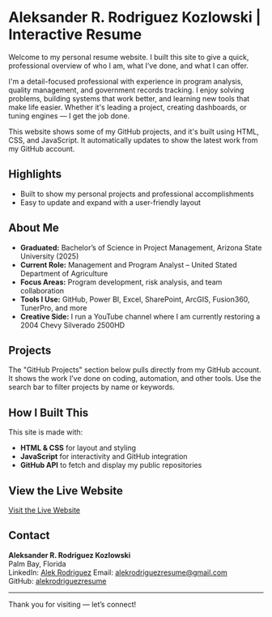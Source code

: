 # Aleksander R. Rodriguez Kozlowski | Interactive Resume

Welcome to my personal resume website. I built this site to give a quick, professional overview of who I am, what I’ve done, and what I can offer.

I'm a detail-focused professional with experience in program analysis, quality management, and government records tracking. I enjoy solving problems, building systems that work better, and learning new tools that make life easier. Whether it's leading a project, creating dashboards, or tuning engines — I get the job done.

This website shows some of my GitHub projects, and it's built using HTML, CSS, and JavaScript. It automatically updates to show the latest work from my GitHub account.

## Highlights

- Built to show my personal projects and professional accomplishments
- Easy to update and expand with a user-friendly layout

## About Me

- **Graduated:** Bachelor’s of Science in Project Management, Arizona State University (2025)
- **Current Role:** Management and Program Analyst – United Stated Department of Agriculture
- **Focus Areas:** Program development, risk analysis, and team collaboration
- **Tools I Use:** GitHub, Power BI, Excel, SharePoint, ArcGIS, Fusion360, TunerPro, and more
- **Creative Side:** I run a YouTube channel where I am currently restoring a 2004 Chevy Silverado 2500HD

## Projects

The "GitHub Projects" section below pulls directly from my GitHub account. It shows the work I’ve done on coding, automation, and other tools. Use the search bar to filter projects by name or keywords.

## How I Built This

This site is made with:

- **HTML & CSS** for layout and styling
- **JavaScript** for interactivity and GitHub integration
- **GitHub API** to fetch and display my public repositories

## View the Live Website

[Visit the Live Website](https://alekrodriguezresume.github.io/Resume/)

## Contact

**Aleksander R. Rodriguez Kozlowski**  
Palm Bay, Florida  
LinkedIn: [Alek Rodriguez](https://linkedin.com/in/alekrodriguez)
Email: [alekrodriguezresume@gmail.com](mailto:alekrodriguezresume@gmail.com)  
GitHub: [alekrodriguezresume](https://github.com/alekrodriguezresume)

---

Thank you for visiting — let’s connect!